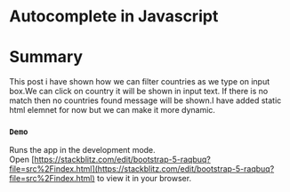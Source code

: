 # Autocomplete in Javascript

# Summary
This post i have shown how we can filter countries as we type on input box.We can click on country it will be shown in input text.
If there is no match then no countries found message will be shown.I have added static html elemnet for now but we can make it more dynamic.   
### `Demo`

Runs the app in the development mode.\
Open [https://stackblitz.com/edit/bootstrap-5-raqbuq?file=src%2Findex.html](https://stackblitz.com/edit/bootstrap-5-raqbuq?file=src%2Findex.html) to view it in your browser.
